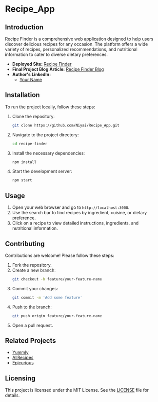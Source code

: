 # Recipe_App

## Introduction

Recipe Finder is a comprehensive web application designed to help users discover delicious recipes for any occasion. The platform offers a wide variety of recipes, personalized recommendations, and nutritional information to cater to diverse dietary preferences.

- **Deployed Site:** [Recipe Finder](https://recipes.niyai.tech)
- **Final Project Blog Article:** [Recipe Finder Blog](https://www.medium.com/recipefinder)
- **Author's LinkedIn:**
  - [Your Name](https://www.linkedin.com/in/Niyai)

## Installation

To run the project locally, follow these steps:

1. Clone the repository:
    ```sh
    git clone https://github.com/Niyai/Recipe_App.git
    ```
2. Navigate to the project directory:
    ```sh
    cd recipe-finder
    ```
3. Install the necessary dependencies:
    ```sh
    npm install
    ```
4. Start the development server:
    ```sh
    npm start
    ```

## Usage

1. Open your web browser and go to `http://localhost:3000`.
2. Use the search bar to find recipes by ingredient, cuisine, or dietary preference.
3. Click on a recipe to view detailed instructions, ingredients, and nutritional information.

## Contributing

Contributions are welcome! Please follow these steps:

1. Fork the repository.
2. Create a new branch:
    ```sh
    git checkout -b feature/your-feature-name
    ```
3. Commit your changes:
    ```sh
    git commit -m 'Add some feature'
    ```
4. Push to the branch:
    ```sh
    git push origin feature/your-feature-name
    ```
5. Open a pull request.

## Related Projects

- [Yummly](https://www.yummly.com/)
- [AllRecipes](https://www.allrecipes.com/)
- [Epicurious](https://www.epicurious.com/)

## Licensing

This project is licensed under the MIT License. See the [LICENSE](LICENSE) file for details.
